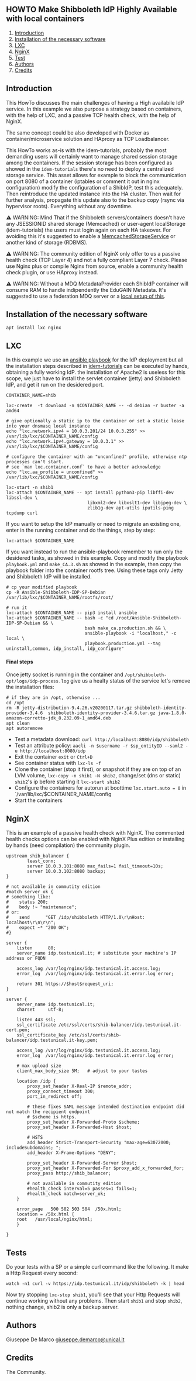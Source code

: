 HOWTO Make Shibboleth IdP Highly Available with local containers
----------------------------------------------------------------


1. [Introduction](#introduction)
2. [Installation of the necessary software](#installation-of-the-necessary-software)
3. [LXC](#lxc)
5. [NginX](#nginx)
4. [Test](#test)
6. [Authors](#authors)
7. [Credits](#credits)

Introduction
------------

This HowTo discusses the main challenges of having a High availabile IdP service.
In this example we also purpose a strategy based on containers, with the help of LXC, and a passive TCP health check, with the help of NginX.

The same concept could be also developed with Docker as container/microservice solution and HAproxy as TCP Loadbalancer.

This HowTo works as-is with the idem-tutorials, probably the most demanding users will certainly want to manage shared session storage among the containers. If the session storage has been configured as showed in the `idem-tutorials` there's no need to deploy a centralized storage service.
This asset allows for example to block the communication on port 8080 of a container (iptables or comment it out in nginx configuration) modify the configuration of a ShibIdP, test this adequately. Then reintroduce the updated instance into the HA cluster. Then wait for further analysis, propagate this update also to the backup copy (rsync via hypervisor roots). Everything without any downtime.

:warning: WARNING: Mind That if the Shibboleth servers/containers doesn't have any JSESSIONID shared storage (Memcached) or user-agent localStorage (idem-tutorials) the users must login again on each HA takeover.
For avoiding this it's suggested to enable a [MemcachedStorageService](https://wiki.shibboleth.net/confluence/display/IDP30/StorageConfiguration) or another kind of storage (RDBMS).

:warning: WARNING: The community edition of NginX only offer to us a passive health check (TCP Layer 4) and not a fully compliant Layer 7 check. Please use Nginx plus or compile Nginx from source, enable a community health check plugin, or use HAproxy instead.

:warning: WARNING: Without a MDQ MetadataProvider each ShibIdP container will consume RAM to handle indipendently the EduGAIN Metadata. It's suggested to use a federation MDQ server or a [local setup of this]().

Installation of the necessary software
--------------------------------------

````
apt install lxc nginx
````

LXC
---

In this example we use an [ansible playbook](https://github.com/peppelinux/Ansible-Shibboleth-IDP-SP-Debian) for the IdP deployment but all the installation steps described in [idem-tutorials](https://github.com/ConsortiumGARR/idem-tutorials) can be executed by hands, obtaining a fully working IdP.
the installation of Apache2 is useless for this scope, we just have to install the servlet container (jetty) and Shibboleth IdP, and get it run on the desidered port.


````
CONTAINER_NAME=shib

lxc-create  -t download -n $CONTAINER_NAME -- -d debian -r buster -a amd64

# give optionally a static ip to the container or set a static lease into your dnsmasq local instance
echo "lxc.network.ipv4 = 10.0.3.201/24 10.0.3.255" >> /var/lib/lxc/$CONTAINER_NAME/config
echo "lxc.network.ipv4.gateway = 10.0.3.1" >> /var/lib/lxc/$CONTAINER_NAME/config

# configure the container with an "unconfined" profile, otherwise ntp processes can't start.
# see `man lxc.container.conf` to have a better acknowledge
echo "lxc.aa_profile = unconfined" >> /var/lib/lxc/$CONTAINER_NAME/config

lxc-start -n shib1
lxc-attach $CONTAINER_NAME -- apt install python3-pip libffi-dev libssl-dev \
                               libxml2-dev libxslt1-dev libjpeg-dev \
                               zlib1g-dev apt-utils iputils-ping tcpdump curl
````

If you want to setup the IdP manually or need to migrate an existing one, enter in the running container and do the things, step by step:
````
lxc-attach $CONTAINER_NAME
````

If you want instead to run the ansible-playbook remember to run only the desidered tasks, as showed in this example.
Copy and modify the playbook `playbook.yml` and `make_CA.3.sh` as showed in the example, then copy the playbook folder into the container rootfs tree. Using these tags only Jetty and Shibboleth IdP will be installed.
````
# cp your modified playbook
cp -R Ansible-Shibboleth-IDP-SP-Debian /var/lib/lxc/$CONTAINER_NAME/rootfs/root/

# run it
lxc-attach $CONTAINER_NAME -- pip3 install ansible
lxc-attach $CONTAINER_NAME -- bash -c "cd /root/Ansible-Shibboleth-IDP-SP-Debian && \
                              bash make_ca.production.sh && \
                              ansible-playbook -i "localhost," -c local \
                              playbook.production.yml --tag uninstall,common, idp_install, idp_configure"
````

#### Final steps

Once jetty socket is running in the container and `/opt/shibboleth-opt/logs/idp-process.log` give us a healty status of the service let's remove the installation files:
````
# if they are in /opt, otherwise ...
cd /opt
rm -R jetty-distribution-9.4.26.v20200117.tar.gz shibboleth-identity-provider-3.4.6  shibboleth-identity-provider-3.4.6.tar.gz java-1.8.0-amazon-corretto-jdk_8.232.09-1_amd64.deb
apt clean
apt autoremove
````

- Test a metadata download: `curl http://localhost:8080/idp/shibboleth`
- Test an attribute policy: `aacli -n $username -r $sp_entityID --saml2 -u http://localhost:8080/idp`
- Exit the container `exit` or `Ctrl+D`
- See container status with `lxc-ls -f`
- Clone the container (stop it first), or snapshot if they are on top of an LVM volume, `lxc-copy -n shib1 -N shib2`, change/set (dns or static) `shib2`'s ip before starting it `lxc-start shib2`
- Configure the containers for autorun at boottime `lxc.start.auto = 0` in `/var/lib/lxc/$CONTAINER_NAME/config
- Start the containers


NginX
-----

This is an example of a passive health check with NginX.
The commented health checks options can be enabled with NginX Plus edition or installing by hands (need compilation) the community plugin.

````
upstream shib_balancer {
        least_conn;
        server 10.0.3.101:8080 max_fails=1 fail_timeout=10s;
        server 10.0.3.102:8080 backup;
}

# not available in commutity edition
#match server_ok {
# something like:
#    status 200;
#    body !~ "maintenance";
# or:
#    send      "GET /idp/shibboleth HTTP/1.0\r\nHost: localhost\r\n\r\n";
#    expect ~* "200 OK";
#}

server {
    listen      80;
    server_name idp.testunical.it; # substitute your machine's IP address or FQDN

    access_log /var/log/nginx/idp.testunical.it.access.log;
    error_log  /var/log/nginx/idp.testunical.it.error.log error;

    return 301 https://$host$request_uri;
}

server {
    server_name idp.testunical.it;
    charset     utf-8;

    listen 443 ssl;
    ssl_certificate /etc/ssl/certs/shib-balancer/idp.testunical.it-cert.pem;
    ssl_certificate_key /etc/ssl/certs/shib-balancer/idp.testunical.it-key.pem;

    access_log /var/log/nginx/idp.testunical.it.access.log;
    error_log  /var/log/nginx/idp.testunical.it.error.log error;

    # max upload size
    client_max_body_size 5M;   # adjust to your tastes

    location /idp {
        proxy_set_header X-Real-IP $remote_addr;
        proxy_connect_timeout 300;
        port_in_redirect off;

        # these fixes SAML message intended destination endpoint did not match the recipient endpoint
        # $scheme is https.
        proxy_set_header X-Forwarded-Proto $scheme;
        proxy_set_header X-Forwarded-Host $host;

        # HSTS
        add_header Strict-Transport-Security "max-age=63072000; includeSubdomains; ";
        add_header X-Frame-Options "DENY";

        proxy_set_header X-Forwarded-Server $host;
        proxy_set_header X-Forwarded-For $proxy_add_x_forwarded_for;
        proxy_pass http://shib_balancer;

        # not available in commutity edition
        #health_check interval=5 passes=1 fails=1;
        #health_check match=server_ok;
    }

    error_page   500 502 503 504  /50x.html;
    location = /50x.html {
    root   /usr/local/nginx/html;
    }

}
````
Tests
----

Do your tests with a SP or a simple curl command like the following. It make a Http Request every second:
````
watch -n1 curl -v https://idp.testunical.it/idp/shibboleth -k | head
````

Now try stopping `lxc-stop shib1`, you'll see that your Http Requests will continue working without any problems.
Then start `shib1` and stop `shib2`, nothing change, shib2 is only a backup server.

Authors
-------
Giuseppe De Marco <giuseppe.demarco@unical.it>

Credits
-------
The Community.
